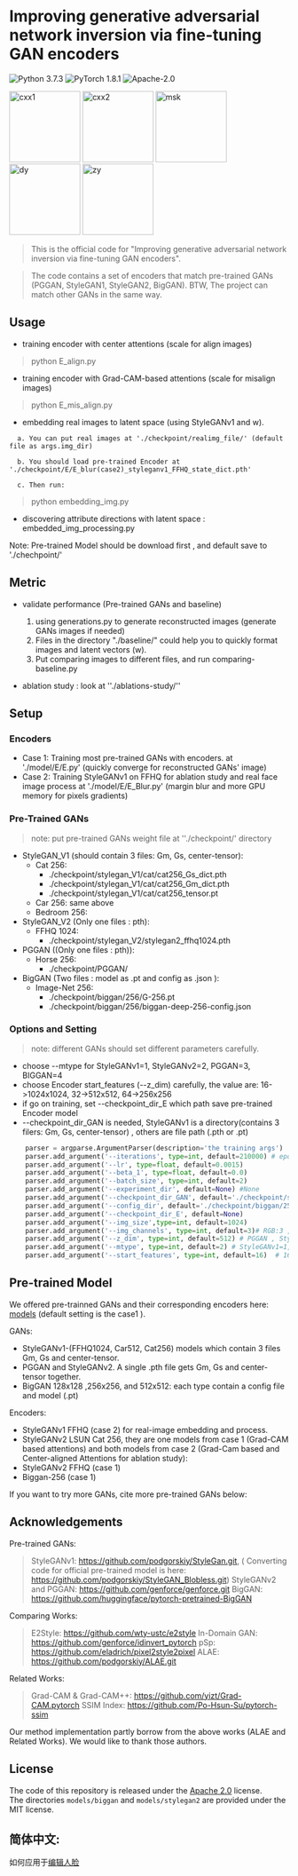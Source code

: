# Improving generative adversarial network inversion via fine-tuning GAN encoders

![Python 3.7.3](https://img.shields.io/badge/python-3.7.3-blue.svg?style=plastic)
![PyTorch 1.8.1](https://img.shields.io/badge/pytorch-1.8.1-blue.svg?style=plastic) 
![Apache-2.0](https://img.shields.io/badge/License-Apache%202.0-green.svg?style=plastic)

  <img src="./images/cxx1.gif" width = "128" height = "128" alt="cxx1"  />  <img src="./images/cxx2.gif" width = "128" height = "128" alt="cxx2"  />  <img src="./images/msk.gif" width = "128" height = "128" alt="msk" />   <img src="./images/dy.gif" width = "128" height = "128" alt="dy" />  <img src="./images/zy.gif" width = "128" height = "128" alt="zy" /> 


>This is the official code for "Improving generative adversarial network inversion via
fine-tuning GAN encoders". 

>The code contains a set of encoders that match pre-trained GANs (PGGAN, StyleGAN1, StyleGAN2, BigGAN). BTW, The project can match other GANs in the same way.


##  Usage


- training encoder with center attentions (scale for align images)

> python E_align.py

- training encoder with Grad-CAM-based attentions  (scale for misalign images)

> python E_mis_align.py


- embedding real images to latent space (using StyleGANv1 and w).  

```
  a. You can put real images at './checkpoint/realimg_file/' (default file as args.img_dir)

  b. You should load pre-trained Encoder at './checkpoint/E/E_blur(case2)_styleganv1_FFHQ_state_dict.pth'

  c. Then run:
```

> python embedding_img.py

- discovering attribute directions with latent space : embedded_img_processing.py

Note: Pre-trained Model should be download first , and default save to './chechpoint/'

## Metric

- validate performance (Pre-trained GANs and baseline)

  1. using generations.py to generate reconstructed images (generate GANs images if needed)
  2. Files in the directory "./baseline/" could help you to quickly format images and latent vectors (w).
  3. Put comparing images to different files, and run comparing-baseline.py


- ablation study : look at  ''./ablations-study/''


## Setup

###   Encoders

- Case 1: Training most pre-trained GANs with encoders. 
at './model/E/E.py' (quickly converge for reconstructed GANs' image)
- Case 2: Training StyleGANv1 on FFHQ for ablation study and real face image process
at './model/E/E_Blur.py'  (margin blur and more GPU memory for pixels gradients)

###   Pre-Trained GANs
> note: put pre-trained GANs weight file at ''./checkpoint/' directory
- StyleGAN_V1 (should contain 3 files: Gm, Gs, center-tensor):
  - Cat 256:
    - ./checkpoint/stylegan_V1/cat/cat256_Gs_dict.pth
    - ./checkpoint/stylegan_V1/cat/cat256_Gm_dict.pth
    - ./checkpoint/stylegan_V1/cat/cat256_tensor.pt
  - Car 256: same above
  - Bedroom 256:
- StyleGAN_V2 (Only one files : pth):
  - FFHQ 1024:
    - ./checkpoint/stylegan_V2/stylegan2_ffhq1024.pth
- PGGAN ((Only one files : pth)): 
  - Horse 256:
    - ./checkpoint/PGGAN/
- BigGAN (Two files : model as .pt and config as .json ):
  - Image-Net 256:
    - ./checkpoint/biggan/256/G-256.pt
    - ./checkpoint/biggan/256/biggan-deep-256-config.json

###  Options and Setting
> note: different GANs  should set different parameters carefully. 

-  choose --mtype for StyleGANv1=1, StyleGANv2=2, PGGAN=3, BIGGAN=4
-  choose Encoder start_features (--z_dim) carefully, the value are: 16->1024x1024, 32->512x512, 64->256x256
-  if go on training, set --checkpoint_dir_E which path save pre-trained Encoder model
-  --checkpoint_dir_GAN is needed, StyleGANv1 is a directory(contains 3 filers: Gm, Gs, center-tensor) , others are file path (.pth or .pt)
```python
    parser = argparse.ArgumentParser(description='the training args')
    parser.add_argument('--iterations', type=int, default=210000) # epoch = iterations//30000
    parser.add_argument('--lr', type=float, default=0.0015)
    parser.add_argument('--beta_1', type=float, default=0.0)
    parser.add_argument('--batch_size', type=int, default=2)
    parser.add_argument('--experiment_dir', default=None) #None
    parser.add_argument('--checkpoint_dir_GAN', default='./checkpoint/stylegan_v2/stylegan2_ffhq1024.pth') #None  ./checkpoint/stylegan_v1/ffhq1024/ or ./checkpoint/stylegan_v2/stylegan2_ffhq1024.pth or ./checkpoint/biggan/256/G-256.pt
    parser.add_argument('--config_dir', default='./checkpoint/biggan/256/biggan-deep-256-config.json') # BigGAN needs it
    parser.add_argument('--checkpoint_dir_E', default=None)
    parser.add_argument('--img_size',type=int, default=1024)
    parser.add_argument('--img_channels', type=int, default=3)# RGB:3 ,L:1
    parser.add_argument('--z_dim', type=int, default=512) # PGGAN , StyleGANs are 512. BIGGAN is 128
    parser.add_argument('--mtype', type=int, default=2) # StyleGANv1=1, StyleGANv2=2, PGGAN=3, BigGAN=4
    parser.add_argument('--start_features', type=int, default=16)  # 16->1024x1024, 32->512x512, 64->256x256, 128->128x128
```

## Pre-trained Model

We offered pre-trainned GANs and their corresponding encoders here: [models](https://drive.google.com/drive/folders/1vqx5Sol04MAbeNLk9h0ouo8MiR3rJI4f?usp=sharing)  (default setting is the case1 ).

GANs:

- StyleGANv1-(FFHQ1024,  Car512, Cat256) models which contain 3 files Gm, Gs and center-tensor.
- PGGAN and StyleGANv2.  A single .pth file  gets Gm, Gs and center-tensor together.
- BigGAN 128x128 ,256x256, and 512x512: each type contain a config file and model (.pt)

Encoders:

- StyleGANv1 FFHQ (case 2) for real-image embedding and process.
- StyleGANv2 LSUN Cat 256, they are one models from case 1 (Grad-CAM based attentions) and both models from case 2 (Grad-Cam based and Center-aligned Attentions  for ablation study):
- StyleGANv2 FFHQ (case 1)
- Biggan-256 (case 1)

If you want to try more GANs, cite more pre-trained GANs below:


##  Acknowledgements

Pre-trained GANs:

> StyleGANv1: https://github.com/podgorskiy/StyleGan.git, 
> ( Converting  code for official pre-trained model  is here: https://github.com/podgorskiy/StyleGAN_Blobless.git)
> StyleGANv2 and PGGAN: https://github.com/genforce/genforce.git
> BigGAN: https://github.com/huggingface/pytorch-pretrained-BigGAN

Comparing Works:

> E2Style: https://github.com/wty-ustc/e2style
> In-Domain GAN: https://github.com/genforce/idinvert_pytorch
> pSp: https://github.com/eladrich/pixel2style2pixel
> ALAE: https://github.com/podgorskiy/ALAE.git


Related Works:

> Grad-CAM & Grad-CAM++: https://github.com/yizt/Grad-CAM.pytorch
> SSIM Index: https://github.com/Po-Hsun-Su/pytorch-ssim

Our method implementation partly borrow from the above works (ALAE and Related Works). We would like to thank those authors.


## License

The code of this repository is released under the [Apache 2.0](LICENSE) license.<br>The directories `models/biggan` and `models/stylegan2` are provided under the MIT license.<br>

## 简体中文: 

如何应用于[编辑人脸](./readme_cn.md)




